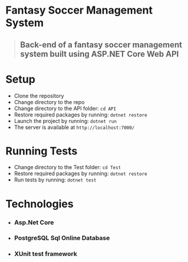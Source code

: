 # Fantasy Soccer Management System

> ## Back-end of a fantasy soccer management system built using ASP.NET Core Web API

#

# Setup

- Clone the repository
- Change directory to the repo
- Change directory to the API folder: `cd API`
- Restore required packages by running: `dotnet restore`
- Launch the project by running: `dotnet run`
- The server is available at `http://localhost:7000/`

#

# Running Tests

- Change directory to the Test folder: `cd Test`
- Restore required packages by running: `dotnet restore`
- Run tests by running: `dotnet test`

#

# Technologies

- ### Asp.Net Core
- ### PostgreSQL Sql Online Database
- ### XUnit test framework
